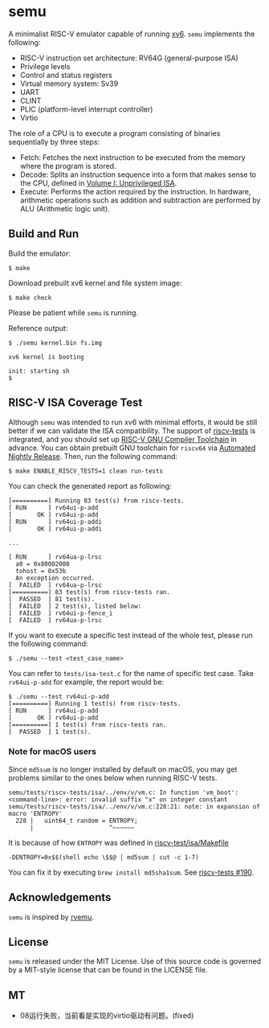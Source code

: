 # semu

A minimalist RISC-V emulator capable of running [xv6](https://github.com/mit-pdos/xv6-riscv).
`semu` implements the following:
- RISC-V instruction set architecture: RV64G (general-purpose ISA)
- Privilege levels
- Control and status registers
- Virtual memory system: Sv39
- UART
- CLINT
- PLIC (platform-level interrupt controller)
- Virtio

The role of a CPU is to execute a program consisting of binaries sequentially by three steps:
- Fetch: Fetches the next instruction to be executed from the memory where the program is stored.
- Decode: Splits an instruction sequence into a form that makes sense to the CPU, defined in [Volume I: Unprivileged ISA](https://riscv.org/technical/specifications/).
- Execute: Performs the action required by the instruction. In hardware, arithmetic operations such as addition and subtraction are performed by ALU (Arithmetic logic unit).

## Build and Run

Build the emulator:
```shell
$ make
```

Download prebuilt xv6 kernel and file system image:
```shell
$ make check
```

Please be patient while `semu` is running.

Reference output:
```
$ ./semu kernel.bin fs.img

xv6 kernel is booting

init: starting sh
$
```

## RISC-V ISA Coverage Test

Although `semu` was intended to run xv6 with minimal efforts, it would be still better if we can validate the ISA compatibility.
The support of [riscv-tests](https://github.com/riscv-software-src/riscv-tests) is integrated, and you should set up [RISC-V GNU Compiler Toolchain](https://github.com/riscv-collab/riscv-gnu-toolchain) in advance.
You can obtain prebuilt GNU toolchain for `riscv64` via [Automated Nightly Release](https://github.com/riscv-collab/riscv-gnu-toolchain/releases).
Then, run the following command:
```shell
$ make ENABLE_RISCV_TESTS=1 clean run-tests
```

You can check the generated report as following:
```shell
[==========] Running 83 test(s) from riscv-tests.
[ RUN      ] rv64ui-p-add
[       OK ] rv64ui-p-add
[ RUN      ] rv64ui-p-addi
[       OK ] rv64ui-p-addi

...

[ RUN      ] rv64ua-p-lrsc
  a0 = 0x80002008
  tohost = 0x53b
  An exception occurred.
[  FAILED  ] rv64ua-p-lrsc
[==========] 83 test(s) from riscv-tests ran.
[  PASSED  ] 81 test(s).
[  FAILED  ] 2 test(s), listed below:
[  FAILED  ] rv64ui-p-fence_i
[  FAILED  ] rv64ua-p-lrsc
```

If you want to execute a specific test instead of the whole test, please run the following command:
```shell
$ ./semu --test <test_case_name>
```

You can refer to `tests/isa-test.c` for the name of specific test case.
Take `rv64ui-p-add` for example, the report would be:
```shell
$ ./semu --test rv64ui-p-add
[==========] Running 1 test(s) from riscv-tests.
[ RUN      ] rv64ui-p-add
[       OK ] rv64ui-p-add
[==========] 1 test(s) from riscv-tests ran.
[  PASSED  ] 1 test(s).
```

### Note for macOS users
Since `md5sum` is no longer installed by default on macOS, you may get problems similar to the ones below when running RISC-V tests.
```shell
semu/tests/riscv-tests/isa/../env/v/vm.c: In function 'vm_boot':
<command-line>: error: invalid suffix "x" on integer constant
semu/tests/riscv-tests/isa/../env/v/vm.c:228:21: note: in expansion of macro 'ENTROPY'
  228 |   uint64_t random = ENTROPY;
      |                     ^~~~~~~
```
It is because of how `ENTROPY` was defined in [riscv-test/isa/Makefile](https://github.com/riscv-software-src/riscv-tests/blob/74a62ef0f3eefa759c1c49ae1c756879232f96da/isa/Makefile#L64)

```
-DENTROPY=0x$$(shell echo \$$@ | md5sum | cut -c 1-7)
```

You can fix it by executing `brew install md5sha1sum`. See [riscv-tests #190](https://github.com/riscv-software-src/riscv-tests/issues/190).


## Acknowledgements

`semu` is inspired by [rvemu](https://github.com/d0iasm/rvemu).

## License

`semu` is released under the MIT License.
Use of this source code is governed by a MIT-style license that can be found in the LICENSE file.

## MT
- 08运行失败，当前看是实现的virtio驱动有问题。(fixed)
